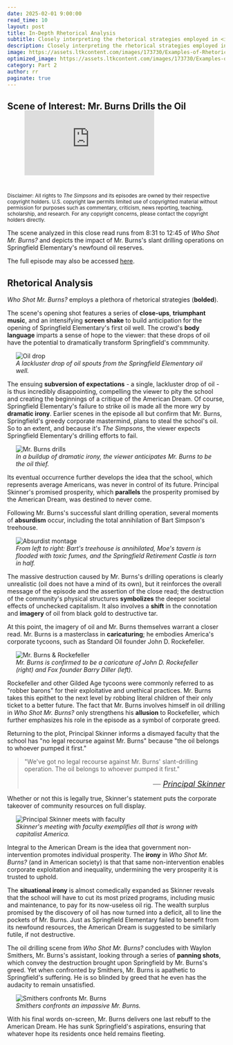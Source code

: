 ```yaml
---
date: 2025-02-01 9:00:00
read_time: 10
layout: post
title: In-Depth Rhetorical Analysis
subtitle: Closely interpreting the rhetorical strategies employed in <i>Who Shot Mr. Burns?</i> as they relate to the American Dream.
description: Closely interpreting the rhetorical strategies employed in <i>Who Shot Mr. Burns?</i> as they relate to the American Dream.
image: https://assets.ltkcontent.com/images/173730/Examples-of-Rhetoric_27c5571306.jpg
optimized_image: https://assets.ltkcontent.com/images/173730/Examples-of-Rhetoric_27c5571306.jpg
category: Part 2
author: rr
paginate: true
---
```


## Scene of Interest: Mr. Burns Drills the Oil
<figure class="vid-aspect" style="margin-top: -20px;">
  <iframe frameborder="0" src="https://drive.google.com/file/d/1Y57l4USaWWVFT_BMLPetl5BYg2e-0aG0/preview" allow="autoplay"></iframe>
</figure>

<figcaption style="margin-top: 40px; font-size: smaller;">Disclaimer: All rights to <i>The Simpsons</i> and its episodes are owned by their respective copyright holders. U.S. copyright law permits limited use of copyrighted material without permission for purposes such as commentary, criticism, news reporting, teaching, scholarship, and research. For any copyright concerns, please contact the copyright holders directly.</figcaption>

The scene analyzed in this close read runs from 8:31 to 12:45 of *Who Shot Mr. Burns?* and depicts the impact of Mr. Burns's slant drilling operations on Springfield Elementary's newfound oil reserves.

The full episode may also be accessed [here](https://drive.google.com/file/d/1pnnX8U6cvgev2nkOUCn6Idqp12KM6RjV/view?usp=sharing).

## Rhetorical Analysis

*Who Shot Mr. Burns?* employs a plethora of rhetorical strategies (**bolded**).<br>

The scene's opening shot features a series of **close-ups**, **triumphant music**, and an intensifying **screen shake** to build anticipation for the opening of Springfield Elementary's first oil well. The crowd's **body language** imparts a sense of hope to the viewer: that these drops of oil have the potential to dramatically transform Springfield's commmunity.

<figure style="margin-left: 20px; margin-right: 20px">
  <img src="{{ '/assets/img/oil-drop.png' | prepend: site.baseurl }}" alt="Oil drop"/>
  <figcaption><i>A lackluster drop of oil spouts from the Springfield Elementary oil well.</i></figcaption>
</figure>

The ensuing **subversion of expectations** - a single, lackluster drop of oil - is thus incredibly disappointing, compelling the viewer to pity the school and creating the beginnings of a critique of the American Dream. Of course, Springfield Elementary's failure to strike oil is made all the more wry by **dramatic irony**. Earlier scenes in the episode all but confirm that Mr. Burns, Springfield's greedy corporate mastermind, plans to steal the school's oil. So to an extent, and because it's *The Simpsons*, the viewer expects Springfield Elementary's drilling efforts to fail.

<figure style="margin-left: 20px; margin-right: 20px">
  <img src="{{ '/assets/img/burns-rig.png' | prepend: site.baseurl }}" alt="Mr. Burns drills"/>
  <figcaption><i>In a buildup of dramatic irony, the viewer anticipates Mr. Burns to be the oil thief.</i></figcaption>
</figure>

Its eventual occurrence further develops the idea that the school, which represents average Americans, was never in control of its future. Principal Skinner's promised prosperity, which **parallels** the prosperity promised by the American Dream, was destined to never come.

Following Mr. Burns's successful slant drilling operation, several moments of **absurdism** occur, including the total annihilation of Bart Simpson's treehouse.

<figure style="margin-left: 20px; margin-right: 20px">
  <img src="{{ '/assets/img/absurdist-montage.png' | prepend: site.baseurl }}" alt="Absurdist montage"/>
  <figcaption><i>From left to right: Bart's treehouse is annihilated, Moe's tavern is flooded with toxic fumes, and the Springfield Retirement Castle is torn in half.</i></figcaption>
</figure>

The massive destruction caused by Mr. Burns's drilling operations is clearly unrealistic (oil does not have a mind of its own), but it reinforces the overall message of the episode and the assertion of the close read; the destruction of the community's physical structures **symbolizes** the deeper societal effects of unchecked capitalism. It also involves a **shift** in the connotation and **imagery** of oil from black gold to destructive tar.

At this point, the imagery of oil and Mr. Burns themselves warrant a closer read. Mr. Burns is a masterclass in **caricaturing**; he embodies America's corporate tycoons, such as Standard Oil founder John D. Rockefeller.

<figure style="margin-left: 20px; margin-right: 20px">
  <img src="https://hips.hearstapps.com/digitalspyuk.cdnds.net/16/40/1475575323-burns-real-life.jpg" alt="Mr. Burns & Rockefeller"/>
  <figcaption><i>Mr. Burns is confirmed to be a caricature of John D. Rockefeller (right) and Fox founder Barry Diller (left).</i></figcaption>
</figure>

Rockefeller and other Gilded Age tycoons were commonly referred to as "robber barons" for their exploitative and unethical practices. Mr. Burns takes this  epithet to the next level by robbing literal children of their only ticket to a better future. The fact that Mr. Burns involves himself in oil drilling in *Who Shot Mr. Burns?* only strengthens his **allusion** to Rockefeller, which further emphasizes his role in the episode as a symbol of corporate greed. 

Returning to the plot, Principal Skinner informs a dismayed faculty that the school has "no legal recourse against Mr. Burns" because "the oil belongs to whoever pumped it first."

> "We've got no legal recourse against Mr. Burns' slant-drilling operation. The oil belongs to whoever pumped it first."
>
> <div style="text-align: right; font-size: large; color: gray; margin-top: 1rem;">— <a href="https://www.imdb.com/title/tt0701294/" target="_blank"><cite>Principal Skinner</cite></a></div>

Whether or not this is legally true, Skinner's statement puts the corporate takeover of community resources on full display.

<figure style="margin-left: 20px; margin-right: 20px">
  <img src="{{ '/assets/img/skinner-slant.png' | prepend: site.baseurl }}" alt="Principal Skinner meets with faculty"/>
  <figcaption><i>Skinner's meeting with faculty exemplifies all that is wrong with capitalist America.</i></figcaption>
</figure>

Integral to the American Dream is the idea that government non-intervention promotes individual prosperity. The **irony** in *Who Shot Mr. Burns?* (and in American society) is that that same non-intervention enables corporate exploitation and inequality, undermining the very prosperity it is trusted to uphold.

The **situational irony** is almost comedically expanded as Skinner reveals that the school will have to cut its most prized programs, including music and maintenance, to pay for its now-useless oil rig. The wealth surplus promised by the discovery of oil has now turned into a deficit, all to line the pockets of Mr. Burns. Just as Springfield Elementary failed to benefit from its newfound resources, the American Dream is suggested to be similarly futile, if not destructive.

The oil drilling scene from *Who Shot Mr. Burns?* concludes with Waylon Smithers, Mr. Burns's assistant, looking through a series of **panning shots**, which convey the destruction brought upon Springfield by Mr. Burns's greed. Yet when confronted by Smithers, Mr. Burns is apathetic to Springfield's suffering. He is so blinded by greed that he even has the audacity to remain unsatisfied.

<figure style="margin-left: 20px; margin-right: 20px">
  <img src="{{ '/assets/img/smithers.png' | prepend: site.baseurl }}" alt="Smithers confronts Mr. Burns"/>
  <figcaption><i>Smithers confronts an impassive Mr. Burns.</i></figcaption>
</figure>

With his final words on-screen, Mr. Burns delivers one last rebuff to the American Dream. He has sunk Springfield's aspirations, ensuring that whatever hope its residents once held remains fleeting.